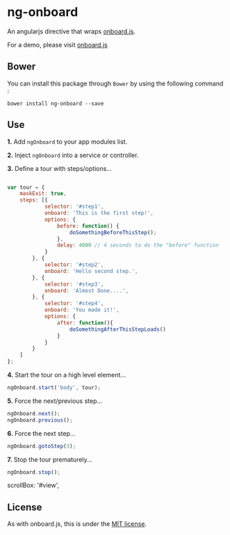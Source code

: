 ng-onboard
================

An angularjs directive that wraps [onboard.js](https://github.com/nozzle/onboard.js).

For a demo, please visit [onboard.js](https://github.com/nozzle/onboard.js/tree/master)

## Bower

You can install this package through `Bower` by using the following command :

    bower install ng-onboard --save

## Use

**1.** Add ```ngOnboard``` to your app modules list.

**2.** Inject ```ngOnboard``` into a service or controller.

**3.** Define a tour with steps/options...

```javascript

var tour = {
    maskExit: true,
    steps: [{
            selector: '#step1',
            onboard: 'This is the first step!',
            options: {
                before: function() {
                    doSomethingBeforeThisStep();
                },
                delay: 4000 // 4 seconds to do the "before" function
            }
        }, {
            selector: '#step2',
            onboard: 'Hello second step.',
        }, {
            selector: '#step3',
            onboard: 'Almost Done....',
        }, {
            selector: '#step4',
            onboard: 'You made it!',
            options: {
            	after: function(){
            		doSomethingAfterThisStepLoads()
            	}
        	}
        }
    ]
};

```

**4.** Start the tour on a high level element...

```javascript
ngOnboard.start('body', tour);
```

**5.** Force the next/previous step...

```javascript
ngOnboard.next();
ngOnboard.previous();
```

**6.** Force the next step...

```javascript
ngOnboard.gotoStep(3);
```

**7.** Stop the tour prematurely...

```javascript
ngOnboard.stop();
```



scrollBox: '#view',


## License

As with onboard.js, this is under the [MIT license](https://github.com/tannerlinsley/ng-onboard/blob/master/LICENSE).






